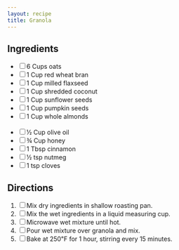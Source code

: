 ```yaml
---
layout: recipe
title: Granola
---
```


<section class="ingredients">
    <h2>Ingredients</h2>
    <ul class="ingredient-list">
        <li><label><input type="checkbox">6 Cups oats</label></li>
        <li><label><input type="checkbox">1 Cup red wheat bran</label></li>
        <li><label><input type="checkbox">1 Cup milled flaxseed</label></li>
        <li><label><input type="checkbox">1 Cup shredded coconut</label></li>
        <li><label><input type="checkbox">1 Cup sunflower seeds</label></li>
        <li><label><input type="checkbox">1 Cup pumpkin seeds</label></li>
        <li><label><input type="checkbox">1 Cup whole almonds</label></li>
        <br>
        <li><label><input type="checkbox">½ Cup olive oil</label></li>
        <li><label><input type="checkbox">¾ Cup honey</label></li>
        <li><label><input type="checkbox">1 Tbsp cinnamon</label></li>
        <li><label><input type="checkbox">½ tsp nutmeg</label></li>
        <li><label><input type="checkbox">1 tsp cloves</label></li>
    </ul>
</section>

<section class="directions">
    <h2>Directions</h2>
    <ol class="direction-list">
        <li><label><input type="checkbox">Mix dry ingredients in shallow roasting pan.</label></li>
        <li><label><input type="checkbox">Mix the wet ingredients in a liquid measuring cup.</label></li>
        <li><label><input type="checkbox">Microwave wet mixture until hot.</label></li>
        <li><label><input type="checkbox">Pour wet mixture over granola and mix.</label></li>
        <li><label><input type="checkbox">Bake at 250℉ for 1 hour, stirring every 15 minutes.</label></li>
    </ol>
</section>
